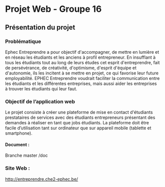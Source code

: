 # Projet Web - Groupe 16

## Présentation du projet

### Problématique

Ephec Entreprendre a pour objectif d'accompagner, de mettre en lumière et en réseau les étudiants et les anciens à profil entrepreneur.
En insufflant à tous les étudiants tout au long de leurs études cet esprit d'entreprendre, fait de persévérance, de créativité, d'optimisme, d'esprit d'équipe et d'autonomie, ils les incitent à se mettre en projet, ce qui favorise leur future employabilité. 
EPHEC Entreprendre voudrait faciliter la communication entre les étudiants et les différentes entreprises, mais aussi aider les entreprises à trouver les étudiants qui leur faut. 

### Objectif de l’application web

Le projet consiste à créer une plateforme de mise en contact d'étudiants prestataires de services avec des étudiants entrepreneurs présentant des demandes à réaliser en tant que jobs étudiants.
La plateforme doit être facile d’utilisation tant sur ordinateur que sur appareil mobile (tablette et smartphone).


#### Document :

Branche master /doc

### Site Web :

 http://entreprendre.che2-ephec.be/
